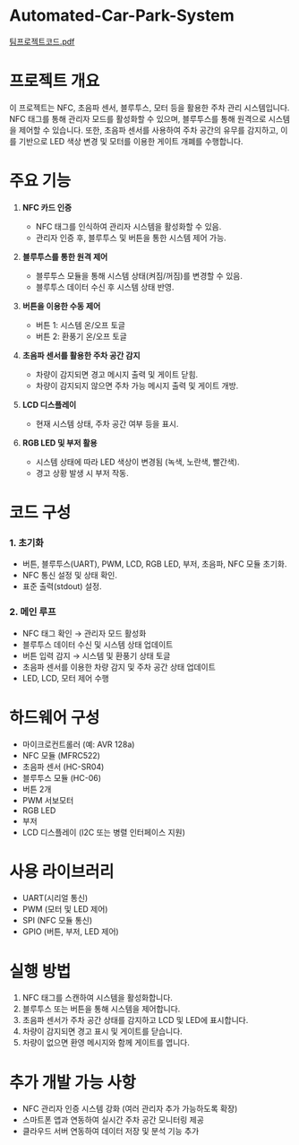 # Automated-Car-Park-System
[팀프로젝트코드.pdf](https://github.com/user-attachments/files/18783613/default.pdf)
# 프로젝트 개요
이 프로젝트는 NFC, 초음파 센서, 블루투스, 모터 등을 활용한 주차 관리 시스템입니다. NFC 태그를 통해 관리자 모드를 활성화할 수 있으며, 블루투스를 통해 원격으로 시스템을 제어할 수 있습니다. 또한, 초음파 센서를 사용하여 주차 공간의 유무를 감지하고, 이를 기반으로 LED 색상 변경 및 모터를 이용한 게이트 개폐를 수행합니다.

# 주요 기능
1. **NFC 카드 인증**
   - NFC 태그를 인식하여 관리자 시스템을 활성화할 수 있음.
   - 관리자 인증 후, 블루투스 및 버튼을 통한 시스템 제어 가능.

2. **블루투스를 통한 원격 제어**
   - 블루투스 모듈을 통해 시스템 상태(켜짐/꺼짐)를 변경할 수 있음.
   - 블루투스 데이터 수신 후 시스템 상태 반영.

3. **버튼을 이용한 수동 제어**
   - 버튼 1: 시스템 온/오프 토글
   - 버튼 2: 환풍기 온/오프 토글

4. **초음파 센서를 활용한 주차 공간 감지**
   - 차량이 감지되면 경고 메시지 출력 및 게이트 닫힘.
   - 차량이 감지되지 않으면 주차 가능 메시지 출력 및 게이트 개방.

5. **LCD 디스플레이**
   - 현재 시스템 상태, 주차 공간 여부 등을 표시.

6. **RGB LED 및 부저 활용**
   - 시스템 상태에 따라 LED 색상이 변경됨 (녹색, 노란색, 빨간색).
   - 경고 상황 발생 시 부저 작동.

# 코드 구성
### 1. 초기화
- 버튼, 블루투스(UART), PWM, LCD, RGB LED, 부저, 초음파, NFC 모듈 초기화.
- NFC 통신 설정 및 상태 확인.
- 표준 출력(stdout) 설정.

### 2. 메인 루프
- NFC 태그 확인 → 관리자 모드 활성화
- 블루투스 데이터 수신 및 시스템 상태 업데이트
- 버튼 입력 감지 → 시스템 및 환풍기 상태 토글
- 초음파 센서를 이용한 차량 감지 및 주차 공간 상태 업데이트
- LED, LCD, 모터 제어 수행

# 하드웨어 구성
- 마이크로컨트롤러 (예: AVR 128a)
- NFC 모듈 (MFRC522)
- 초음파 센서 (HC-SR04)
- 블루투스 모듈 (HC-06)
- 버튼 2개
- PWM 서보모터
- RGB LED
- 부저
- LCD 디스플레이 (I2C 또는 병렬 인터페이스 지원)

# 사용 라이브러리
- UART(시리얼 통신)
- PWM (모터 및 LED 제어)
- SPI (NFC 모듈 통신)
- GPIO (버튼, 부저, LED 제어)

# 실행 방법
1. NFC 태그를 스캔하여 시스템을 활성화합니다.
2. 블루투스 또는 버튼을 통해 시스템을 제어합니다.
3. 초음파 센서가 주차 공간 상태를 감지하고 LCD 및 LED에 표시합니다.
4. 차량이 감지되면 경고 표시 및 게이트를 닫습니다.
5. 차량이 없으면 환영 메시지와 함께 게이트를 엽니다.

# 추가 개발 가능 사항
- NFC 관리자 인증 시스템 강화 (여러 관리자 추가 가능하도록 확장)
- 스마트폰 앱과 연동하여 실시간 주차 공간 모니터링 제공
- 클라우드 서버 연동하여 데이터 저장 및 분석 기능 추가

